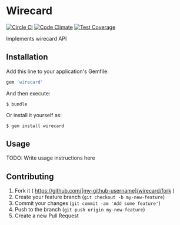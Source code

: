 # Wirecard

[![Circle CI](https://img.shields.io/circleci/project/HitFox/wirecard.svg?style=flat)](https://circleci.com/gh/HitFox/wirecard)
[![Code Climate](https://codeclimate.com/github/DominicBreuker/wirecard/badges/gpa.svg)](https://codeclimate.com/github/DominicBreuker/wirecard)
[![Test Coverage](https://codeclimate.com/github/DominicBreuker/wirecard/badges/coverage.svg)](https://codeclimate.com/github/DominicBreuker/wirecard/coverage)

Implements wirecard API

## Installation

Add this line to your application's Gemfile:

```ruby
gem 'wirecard'
```

And then execute:

    $ bundle

Or install it yourself as:

    $ gem install wirecard

## Usage

TODO: Write usage instructions here

## Contributing

1. Fork it ( https://github.com/[my-github-username]/wirecard/fork )
2. Create your feature branch (`git checkout -b my-new-feature`)
3. Commit your changes (`git commit -am 'Add some feature'`)
4. Push to the branch (`git push origin my-new-feature`)
5. Create a new Pull Request
